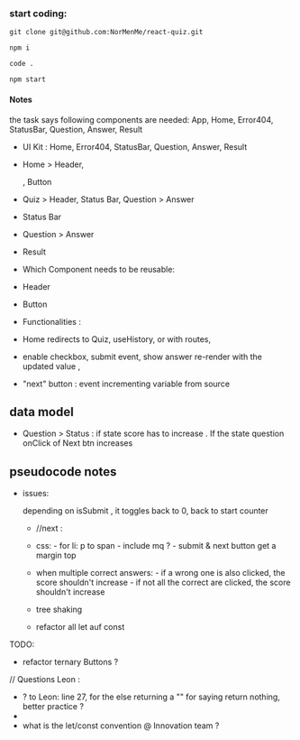 ### start coding:

```
git clone git@github.com:NorMenMe/react-quiz.git

npm i

code .

npm start

```

#### Notes

the task says following components are needed:
App, Home, Error404, StatusBar, Question, Answer, Result

- UI Kit :
  Home, Error404, StatusBar, Question, Answer, Result

- Home > Header, <p> , Button
- Quiz > Header, Status Bar, Question > Answer
- Status Bar
- Question > Answer
- Result

- Which Component needs to be reusable:

- Header
- Button

- Functionalities :

- Home redirects to Quiz, useHistory, or with routes,

- enable checkbox, submit event, show answer re-render with the updated value ,

- "next" button : event incrementing variable from source

## data model

- Question > Status : if state score has to increase . If the state question onClick of Next btn increases

## pseudocode notes

- issues:

  depending on isSubmit , it toggles back to 0, back to start counter

  - //next :
  
  - css:
        -  for li: p to span
              -  include mq ?
        - submit & next button get a margin top
        
  - when multiple correct answers:
              -  if a wrong one is also clicked, the score shouldn't increase
              -  if not all the correct are clicked, the score shouldn't increase
  - tree shaking
  - refactor all let auf const

TODO:

- refactor ternary Buttons ?

// Questions Leon :

- ? to Leon: line 27, for the else returning a "" for saying return nothing, better practice ?
-
- what is the let/const convention @ Innovation team ?



